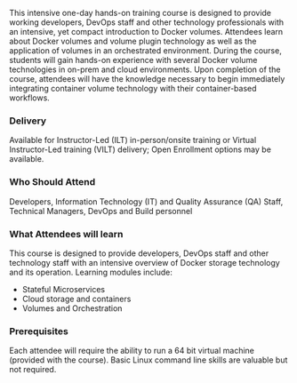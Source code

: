 <!-- Docker Volumes -->

This intensive one-day hands-on training course is designed to provide working developers, DevOps staff and other technology professionals with an intensive, yet compact introduction to Docker volumes. Attendees learn about Docker volumes and volume plugin technology as well as the application of volumes in an orchestrated environment. During the course, students will gain hands-on experience with several Docker volume technologies in on-prem and cloud environments. Upon completion of the course, attendees will have the knowledge necessary to begin immediately integrating container volume technology with their container-based workflows.


### Delivery

Available for Instructor-Led (ILT) in-person/onsite training or Virtual Instructor-Led training (VILT) delivery; Open Enrollment options may be available.


### Who Should Attend

Developers, Information Technology (IT) and Quality Assurance (QA) Staff, Technical Managers, DevOps and Build personnel


### What Attendees will learn

This course is designed to provide developers, DevOps staff and other technology staff with an intensive overview of
Docker storage technology and its operation. Learning modules include:

- Stateful Microservices
- Cloud storage and containers
- Volumes and Orchestration


### Prerequisites

Each attendee will require the ability to run a 64 bit virtual machine (provided with the course). Basic Linux command
line skills are valuable but not required.



